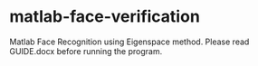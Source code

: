 # matlab-face-verification
Matlab Face Recognition using Eigenspace method. Please read GUIDE.docx before running the program.
